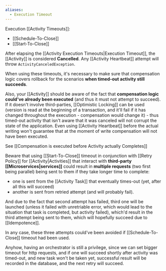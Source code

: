```yaml
---
aliases:
  - Execution Timeout
---
```

Execution [[Activity Timeouts]]:
- [[Schedule-To-Close]]
- [[Start-To-Close]]

After elapsing the [[Activity Execution Timeouts|Execution Timeout]], the [[Activity]] is considered **Cancelled**. Any [[Activity Heartbeat]] attempt will throw `ActivityCanceledException`.

When using these timeouts, it's necessary to make sure that compensation logic covers rollback for the scenarios **when timed-out activity still succeeds**. 

Also, your [[Activity]] should be aware of the fact that **compensation logic could've already been executed** (and thus it must not attempt to succeed). If it doesn't involve third-parties, [[Optimistic Locking]] can be used (version is read at the beginning of a transaction, and it'll fail if it has changed throughout the execution - compensation would change it) - thus timed-out activity that isn't aware that it was canceled will not corrupt the state of the application. Even using [[Activity Heartbeat]] before the actual writing won't guarantee that at the moment of write compensation will not have been executed.

See [[Compensation is executed before Activity actually Completes]]

Beware that using [[Start-To-Close]] timeout in conjunction with [[Retry Policy]] for [[Activity|Activities]] that interact with **third-party [[Microservices|services]]** could result in **multiple requests** (two first being parallel) being sent to them if they take longer time to complete:
- one is sent from the [[Activity Task]] that eventually times-out (yet, after all this will succeed)
- another is sent from retried attempt (and will probably fail).

And due to the fact that second attempt has failed, third one will be launched (unless it failed with unretriable error, which would lead to the situation that task is completed, but activity failed), which'd result in the third attempt being sent to them, which will hopefully succeed due to [[Idempotence]].

In any case, these three attempts could've been avoided if [[Schedule-To-Close]] timeout had been used.

Anyhow, having an orchestrator is still a privilege, since we can set bigger timeout for http requests, and if one will succeed shortly after activity was timed-out, and new task won't be taken yet, successful result will be recorded in the database, and the next retry will succeed.
